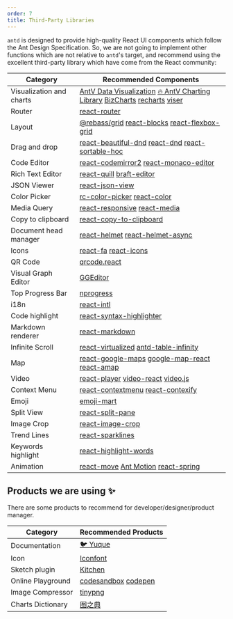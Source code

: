 ```yaml
---
order: 7
title: Third-Party Libraries
---
```


`antd` is designed to provide high-quality React UI components which follow the Ant Design Specification. So, we are not going to implement other functions which are not relative to `antd`'s target, and recommend using the excellent third-party library which have come from the React community:

| Category | Recommended Components |
| --- | --- |
| Visualization and charts | [AntV Data Visualization](https://antv.vision/en) [🔥 AntV Charting Library](https://g2plot.vision/en) [BizCharts](https://github.com/alibaba/BizCharts) [recharts](https://github.com/recharts/recharts/) [viser](https://viserjs.github.io/) |
| Router | [react-router](https://github.com/ReactTraining/react-router) |
| Layout | [@rebass/grid](https://github.com/rebassjs/grid) [react-blocks](http://whoisandy.github.io/react-blocks/) [react-flexbox-grid](https://github.com/roylee0704/react-flexbox-grid) |
| Drag and drop | [react-beautiful-dnd](https://github.com/atlassian/react-beautiful-dnd/) [react-dnd](https://github.com/gaearon/react-dnd) [react-sortable-hoc](https://github.com/clauderic/react-sortable-hoc) |
| Code Editor | [react-codemirror2](https://github.com/scniro/react-codemirror2) [react-monaco-editor](https://github.com/superRaytin/react-monaco-editor) |
| Rich Text Editor | [react-quill](https://github.com/zenoamaro/react-quill) [braft-editor](https://github.com/margox/braft-editor) |
| JSON Viewer | [react-json-view](https://github.com/mac-s-g/react-json-view) |
| Color Picker | [rc-color-picker](https://github.com/react-component/color-picker) [react-color](http://casesandberg.github.io/react-color/) |
| Media Query | [react-responsive](https://github.com/contra/react-responsive) [react-media](https://github.com/ReactTraining/react-media) |
| Copy to clipboard | [react-copy-to-clipboard](https://github.com/nkbt/react-copy-to-clipboard) |
| Document head manager | [react-helmet](https://github.com/nfl/react-helmet) [react-helmet-async](https://github.com/staylor/react-helmet-async) |
| Icons | [react-fa](https://github.com/andreypopp/react-fa) [react-icons](https://github.com/gorangajic/react-icons) |
| QR Code | [qrcode.react](https://github.com/zpao/qrcode.react) |
| Visual Graph Editor | [GGEditor](https://github.com/gaoli/GGEditor) |
| Top Progress Bar | [nprogress](https://github.com/rstacruz/nprogress) |
| i18n | [react-intl](https://github.com/yahoo/react-intl) |
| Code highlight | [react-syntax-highlighter](https://github.com/conorhastings/react-syntax-highlighter) |
| Markdown renderer | [react-markdown](http://rexxars.github.io/react-markdown/) |
| Infinite Scroll | [react-virtualized](https://github.com/bvaughn/react-virtualized) [antd-table-infinity](https://github.com/Leonard-Li777/antd-table-infinity) |
| Map | [react-google-maps](https://github.com/tomchentw/react-google-maps) [google-map-react](https://github.com/istarkov/google-map-react) [react-amap](https://github.com/ElemeFE/react-amap) |
| Video | [react-player](https://github.com/CookPete/react-player) [video-react](https://github.com/video-react/video-react) [video.js](http://docs.videojs.com/tutorial-react.html) |
| Context Menu | [react-contextmenu](https://github.com/vkbansal/react-contextmenu/) [react-contexify](https://github.com/fkhadra/react-contexify) |
| Emoji | [emoji-mart](https://github.com/missive/emoji-mart) |
| Split View | [react-split-pane](https://github.com/tomkp/react-split-pane) |
| Image Crop | [react-image-crop](https://github.com/DominicTobias/react-image-crop) |
| Trend Lines | [react-sparklines](https://github.com/borisyankov/react-sparklines) |
| Keywords highlight | [react-highlight-words](https://github.com/bvaughn/react-highlight-words) |
| Animation | [react-move](https://github.com/react-tools/react-move) [Ant Motion](https://motion.ant.design/components/tween-one) [react-spring](https://www.react-spring.io) |

## Products we are using ✨

There are some products to recommend for developer/designer/product manager.

| Category          | Recommended Products                                                  |
| ----------------- | --------------------------------------------------------------------- |
| Documentation     | [🐦 Yuque](https://www.yuque.com/?chInfo=ch_antd)                     |
| Icon              | [Iconfont](https://www.iconfont.cn/)                                  |
| Sketch plugin     | [Kitchen](https://kitchen.alipay.com)                                 |
| Online Playground | [codesandbox](https://codesandbox.io/) [codepen](https://codepen.io/) |
| Image Compressor  | [tinypng](https://tinypng.com/)                                       |
| Charts Dictionary | [图之典](http://tuzhidian.com/)                                       |

<style>
.markdown table td:first-child {
  font-weight: 500;
  width: 25%;
  background: #fcfcfc;
}
.markdown table td > a:not(:last-child) {
  margin-right: 18px;
}
.markdown table td > a:not(:last-child):after {
  content: '|';
  color: #bbb;
  margin: 0 6px 0 8px;
  pointer-events: none;
  position: absolute;
}
</style>
